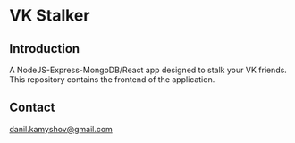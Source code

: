 # VK Stalker

## Introduction

A NodeJS-Express-MongoDB/React app designed to stalk your VK friends. This repository contains the frontend of the application.

## Contact

danil.kamyshov@gmail.com
